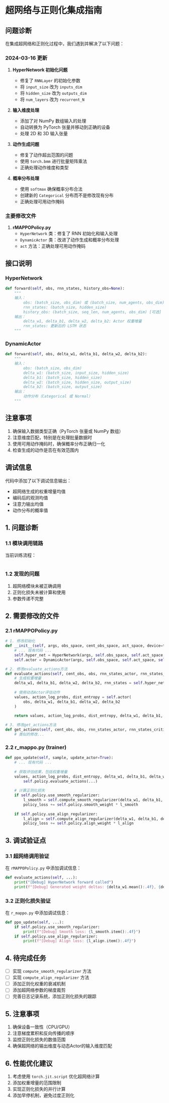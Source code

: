 # 超网络与正则化集成指南

## 问题诊断

在集成超网络和正则化过程中，我们遇到并解决了以下问题：

### 2024-03-16 更新

1. **HyperNetwork 初始化问题**
   - 修复了 `RNNLayer` 的初始化参数
   - 将 `input_size` 改为 `inputs_dim`
   - 将 `hidden_size` 改为 `outputs_dim`
   - 将 `num_layers` 改为 `recurrent_N`

2. **输入维度处理**
   - 添加了对 NumPy 数组输入的处理
   - 自动转换为 PyTorch 张量并移动到正确的设备
   - 处理 2D 和 3D 输入张量

3. **动作生成问题**
   - 修复了动作超出范围的问题
   - 使用 `torch.bmm` 进行批量矩阵乘法
   - 正确处理动作维度和类型

4. **概率分布处理**
   - 使用 `softmax` 确保概率分布合法
   - 创建新的 `Categorical` 分布而不是修改现有分布
   - 正确处理可用动作掩码

### 主要修改文件

1. **rMAPPOPolicy.py**
   - `HyperNetwork` 类：修复了 RNN 初始化和输入处理
   - `DynamicActor` 类：改进了动作生成和概率分布处理
   - `act` 方法：正确处理可用动作掩码

## 接口说明

### HyperNetwork

```python
def forward(self, obs, rnn_states, history_obs=None):
    """
    输入：
        obs: (batch_size, obs_dim) 或 (batch_size, num_agents, obs_dim)
        rnn_states: (batch_size, hidden_size)
        history_obs: (batch_size, seq_len, num_agents, obs_dim) [可选]
    输出：
        delta_w1, delta_b1, delta_w2, delta_b2: Actor 权重增量
        rnn_states: 更新后的 LSTM 状态
    """
```

### DynamicActor

```python
def forward(self, obs, delta_w1, delta_b1, delta_w2, delta_b2):
    """
    输入：
        obs: (batch_size, obs_dim)
        delta_w1: (batch_size, input_size, hidden_size)
        delta_b1: (batch_size, hidden_size)
        delta_w2: (batch_size, hidden_size, output_size)
        delta_b2: (batch_size, output_size)
    输出：
        动作分布（Categorical 或 Normal）
    """
```

## 注意事项

1. 确保输入数据类型正确（PyTorch 张量或 NumPy 数组）
2. 注意维度匹配，特别是在处理批量数据时
3. 使用可用动作掩码时，确保概率分布正确归一化
4. 检查生成的动作是否在有效范围内

## 调试信息

代码中添加了以下调试信息输出：
- 超网络生成的权重增量均值
- 编码后的观测均值
- 注意力输出均值
- 动作分布的概率值

## 1. 问题诊断

### 1.1 模块调用链路
当前训练流程：
```runner.run() -> collect() -> compute() -> train() -> trainer.ppo_update() -> policy.evaluate_actions()
```

### 1.2 发现的问题
1. 超网络模块未被正确调用
2. 正则化损失未被计算和使用
3. 参数传递不完整

## 2. 需要修改的文件

### 2.1 rMAPPOPolicy.py
```python
# 1. 修改初始化
def __init__(self, args, obs_space, cent_obs_space, act_space, device=torch.device("cpu")):
    # ... 现有代码 ...
    self.hyper_net = HyperNetwork(args, self.obs_space, self.act_space, self.device)
    self.actor = DynamicActor(args, self.obs_space, self.act_space, self.device)

# 2. 修改evaluate_actions方法
def evaluate_actions(self, cent_obs, obs, rnn_states_actor, rnn_states_critic, actions, masks, available_actions=None, active_masks=None):
    # 生成权重增量
    delta_w1, delta_b1, delta_w2, delta_b2, rnn_states = self.hyper_net(obs, rnn_states_actor)
    
    # 使用动态Actor评估动作
    values, action_log_probs, dist_entropy = self.actor(
        obs, delta_w1, delta_b1, delta_w2, delta_b2
    )
    
    return values, action_log_probs, dist_entropy, delta_w1, delta_b1, delta_w2, delta_b2

# 3. 修改get_actions方法
def get_actions(self, cent_obs, obs, rnn_states_actor, rnn_states_critic, masks, available_actions=None, deterministic=False):
    # 类似的修改...
```

### 2.2 r_mappo.py (trainer)
```python
def ppo_update(self, sample, update_actor=True):
    # ... 现有代码 ...
    
    # 获取评估结果，包括权重增量
    values, action_log_probs, dist_entropy, delta_w1, delta_b1, delta_w2, delta_b2 = \
        self.policy.evaluate_actions(...)
    
    # 计算正则化损失
    if self.policy.use_smooth_regularizer:
        l_smooth = self.compute_smooth_regularizer(delta_w1, delta_b1, delta_w2, delta_b2)
        policy_loss += self.policy.smooth_weight * l_smooth
        
    if self.policy.use_align_regularizer:
        l_align = self.compute_align_regularizer(delta_w1, delta_b1, delta_w2, delta_b2)
        policy_loss += self.policy.align_weight * l_align
```

## 3. 调试验证点

### 3.1 超网络调用验证
在 `rMAPPOPolicy.py` 中添加调试信息：
```python
def evaluate_actions(self, ...):
    print("[Debug] HyperNetwork forward called")
    print(f"[Debug] Generated weight deltas: {delta_w1.mean():.4f}, {delta_b1.mean():.4f}")
```

### 3.2 正则化损失验证
在 `r_mappo.py` 中添加调试信息：
```python
def ppo_update(self, ...):
    if self.policy.use_smooth_regularizer:
        print(f"[Debug] Smooth loss: {l_smooth.item():.4f}")
    if self.policy.use_align_regularizer:
        print(f"[Debug] Align loss: {l_align.item():.4f}")
```

## 4. 待完成任务

- [ ] 实现 `compute_smooth_regularizer` 方法
- [ ] 实现 `compute_align_regularizer` 方法
- [ ] 添加正则化权重的衰减机制
- [ ] 添加超网络参数的梯度裁剪
- [ ] 完善日志记录系统，添加正则化损失的跟踪

## 5. 注意事项

1. 确保设备一致性（CPU/GPU）
2. 注意梯度累积和反向传播的顺序
3. 监控正则化损失的数值范围
4. 确保超网络的输出维度与动态Actor的输入维度匹配

## 6. 性能优化建议

1. 考虑使用 `torch.jit.script` 优化超网络计算
2. 添加权重增量的范围限制
3. 实现正则化损失的并行计算
4. 添加早停机制，避免过度正则化 